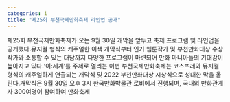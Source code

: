 ```yaml
---
categories: i
title: "제25회 부천국제만화축제 라인업 공개"
---
```

제25회 부천국제만화축제가 오는 9월 30일 개막을 앞두고 축제 프로그램 및 라인업을 공개했다.뮤지컬 형식의 캐주얼한 이색 개막식부터 인기 웹툰작가 및 부천만화대상 수상작가와 소통할 수 있는 대담까지 다양한 프로그램이 마련되어 만화 마니아들의 기대감이 높아지고 있다.‘이:세계’를 주제로 열리는 이번 부천국제만화축제는 코스프레와 뮤지컬형식의 캐주얼하게 연출되는 개막식 및 2022 부천만화대상 시상식으로 성대한 막을 올린다.개막식은 9월 30일 오후 3시 한국만화박물관 로비에서 진행되며, 국내외 만화관계자 300여명이 참여하여 만화축제